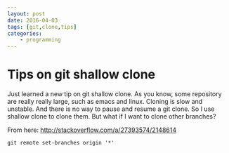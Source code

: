 ```yaml
---
layout: post
date: 2016-04-03
tags: [git,clone,tips]
categories:
    - programming
---
```


# Tips on git shallow clone

Just learned a new tip on git shallow clone. As you know, some repository are really really large, such as emacs and linux. Cloning is slow and unstable. And there is no way to pause and resume a git clone. So I use shallow clone to clone them. But what if I want to clone other branches?


From here: http://stackoverflow.com/a/27393574/2148614

```
git remote set-branches origin '*'
```